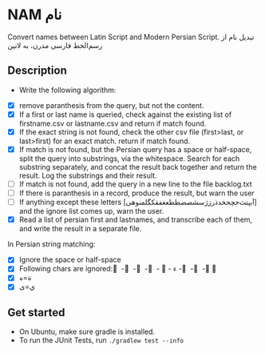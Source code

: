 # NAM نام
Convert names between Latin Script and Modern Persian Script.
تبدیل نام از رسم‌الخط فارسی مدرن، به لاتین


## Description

* Write the following algorithm: 

* [x] remove paranthesis from the query, but not the content.
* [x] If a first or last name is queried, check against the existing list of firstname.csv or lastname.csv and return if match found.
* [x] If the exact string is not found, check the other csv file (first>last, or last>first) for an exact match. return if match found.
* [x] If match is not found, but the Persian query has a space or half-space, split the query into substrings, via the whitespace. Search for each substring separately, and concat the result back together and return the result. Log the substrings and their result.
* [ ] If match is not found, add the query in a new line to the file backlog.txt
* [ ] If there is paranthesis in a record, produce the result, but warn the user
* [ ] If anything except these letters  [‌‌آبپتث‌جچحخدذرزژسشصضطظعغفقکگلمنوهی‌] and the ignore list comes up, warn the user.
* [x] Read a list of persian first and lastnames, and transcribe each of them, and write the result in a separate file.

In Persian string matching:
* [x] Ignore the space or half-space
* [x] Following chars are ignored: َ  - ُ  -  ِ  -  ّ  - ، -  ء - ً  - ٌ  - ٍ   ّ
* [x] ة=ه
* [x] ي=ی

## Get started
* On Ubuntu, make sure gradle is installed.
* To run the JUnit Tests, run `./gradlew test --info`
